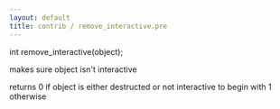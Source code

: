 ```yaml
---
layout: default
title: contrib / remove_interactive.pre
---
```


int remove_interactive(object);

makes sure object isn't interactive

returns 0 if object is either destructed or not interactive to begin with
1 otherwise
